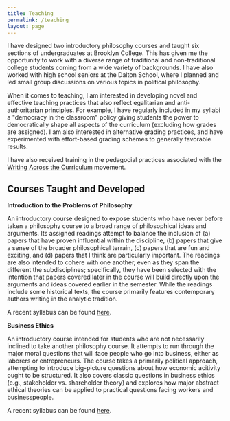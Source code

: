 ```yaml
---
title: Teaching
permalink: /teaching
layout: page
---
```


I have designed two introductory philosophy courses and taught six sections of undergraduates at Brooklyn College. This has given me the opportunity to work with a diverse range of traditional and non-traditional college students coming from a wide variety of backgrounds. I have also worked with high school seniors at the Dalton School, where I planned and led small group discussions on various topics in political philosophy.

When it comes to teaching, I am interested in developing novel and effective teaching practices that also reflect egalitarian and anti-authoritarian principles. For example, I have regularly included in my syllabi a "democracy in the classroom" policy giving students the power to democratically shape all aspects of the curriculum (excluding how grades are assigned). I am also interested in alternative grading practices, and have experimented with effort-based grading schemes to generally favorable results.

I have also received training in the pedagocial practices associated with the [Writing Across the Curriculum](https://www.jstor.org/stable/377412?seq=1#page_scan_tab_contents) movement.

## Courses Taught and Developed

**Introduction to the Problems of Philosophy**

An introductory course designed to expose students who have never before taken a philosophy course to a broad range of philosophical ideas and arguments. Its assigned readings attempt to balance the inclusion of (a) papers that have proven influential within the discipline, (b) papers that give a sense of the broader philosophical terrain, (c) papers that are fun and exciting, and (d) papers that I think are particularly important. The readings are also intended to cohere with one another, even as they span the different the subdisciplines; specifically, they have been selected with the intention that papers covered later in the course will build directly upon the arguments and ideas covered earlier in the semester. While the readings include some historical texts, the course primarily features contemporary authors writing in the analytic tradition.

A recent syllabus can be found [here](/files/Intro%20Syllabus.pdf).

**Business Ethics**

An introductory course intended for students who are not necessarily inclined to take another philosophy course. It attempts to run through the major moral questions that will face people who go into business, either as laborers or entrepreneurs. The course takes a primarily political approach, attempting to introduce big-picture questions about how economic acitivity ought to be structured. It also covers classic questions in business ethics (e.g., stakeholder vs. shareholder theory) and explores how major abstract ethical theories can be applied to practical questions facing workers and businesspeople.

A recent syllabus can be found [here](/files/Business%20Ethics%20Syllabus.pdf). 
